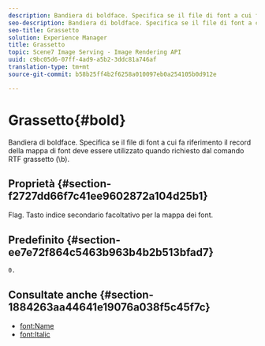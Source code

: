 ```yaml
---
description: Bandiera di boldface. Specifica se il file di font a cui fa riferimento il record della mappa di font deve essere utilizzato quando richiesto dal comando RTF grassetto (\b).
seo-description: Bandiera di boldface. Specifica se il file di font a cui fa riferimento il record della mappa di font deve essere utilizzato quando richiesto dal comando RTF grassetto (\b).
seo-title: Grassetto
solution: Experience Manager
title: Grassetto
topic: Scene7 Image Serving - Image Rendering API
uuid: c9bc05d6-07ff-4ad9-a5b2-3ddc81a746af
translation-type: tm+mt
source-git-commit: b58b25ff4b2f6258a010097eb0a254105b0d912e

---
```



# Grassetto{#bold}

Bandiera di boldface. Specifica se il file di font a cui fa riferimento il record della mappa di font deve essere utilizzato quando richiesto dal comando RTF grassetto (\b).

## Proprietà {#section-f2727dd66f7c41ee9602872a104d25b1}

Flag. Tasto indice secondario facoltativo per la mappa dei font.

## Predefinito {#section-ee7e72f864c5463b963b4b2b513bfad7}

`0.`

## Consultate anche {#section-1884263aa44641e19076a038f5c45f7c}

* [font:Name](r-name-font.md#reference_C55889877DC54AABB60734DCDE86EE76)
* [font:Italic](../../../../../is-api/image-catalog/image-serving-api-ref/c-image-catalog-reference/c-font-map-reference/r-italic-font.md#reference-dc04a532b34a41af81b0b9644acfaad6)
